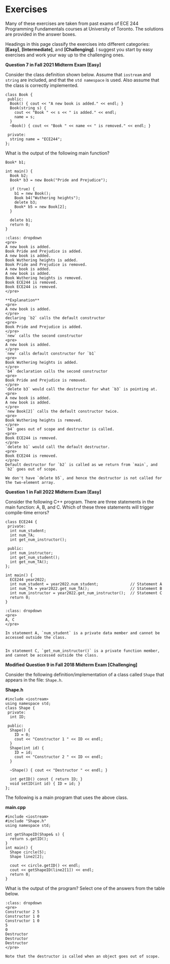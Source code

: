 # Exercises

Many of these exercises are taken from past exams of ECE 244 Programming Fundamentals courses at University of Toronto. The solutions are provided in the answer boxes.

Headings in this page classify the exercises into different categories: **[Easy]**, **[Intermediate]**, and **[Challenging]**. I suggest you start by easy exercises and work your way up to the challenging ones.

**Question 7 in Fall 2021 Midterm Exam [Easy]**

Consider the class definition shown below. Assume that `iostream` and `string` are included, and that the `std namespace` is used. Also assume that the class is correctly implemented.

```{code-block} cpp
class Book {
 public:
  Book() { cout << "A new book is added." << endl; }
  Book(string s) {
    cout << "Book " << s << " is added." << endl;
    name = s;
  }
  ~Book() { cout << "Book " << name << " is removed." << endl; }

 private:
  string name = "ECE244";
};

```

What is the output of the following main function?

```{code-block} cpp
Book* b1;

int main() {
  Book b2;
  Book* b3 = new Book("Pride and Prejudice");

  if (true) {
    b1 = new Book();
    Book b4("Wuthering heights");
    delete b3;
    Book* b5 = new Book[2];
  }

  delete b1;
  return 0;
}

```

```{admonition} Answer
:class: dropdown
<pre>
A new book is added.
Book Pride and Prejudice is added.
A new book is added.
Book Wuthering heights is added.
Book Pride and Prejudice is removed.
A new book is added.
A new book is added.
Book Wuthering heights is removed.
Book ECE244 is removed.
Book ECE244 is removed.
</pre>

**Explanation**
<pre>
A new book is added. 
</pre>
declaring `b2` calls the default constructor
<pre>
Book Pride and Prejudice is added.
</pre>
`new` calls the second constructor
<pre>
A new book is added.
</pre>
`new` calls default constructor for `b1`
<pre>
Book Wuthering heights is added.
</pre>
`b4` declaration calls the second constructor
<pre>
Book Pride and Prejudice is removed.
</pre>
`delete b3` would call the destructor for what `b3` is pointing at.
<pre>
A new book is added.
A new book is added.
</pre>
`new Book[2]` calls the default constructor twice.
<pre>
Book Wuthering heights is removed.
</pre>
`b4` goes out of scope and destructor is called.
<pre>
Book ECE244 is removed.
</pre>
`delete b1` would call the default destructor. 
<pre>
Book ECE244 is removed.
</pre>
Default destructor for `b2` is called as we return from `main`, and `b2` goes out of scope.

We don't have `delete b5`, and hence the destructor is not called for the two-element array. 
```

**Question 1 in Fall 2022 Midterm Exam [Easy]**

Consider the following C++ program. There are three statements in the main function: A, B, and C. Which of these three statements will trigger compile-time errors?

```{code-block} cpp
class ECE244 {
 private:
  int num_student;
  int num_TA;
  int get_num_instructor();

 public:
  int num_instructor;
  int get_num_student();
  int get_num_TA();
};

int main() {
  ECE244 year2022;
  int num_student = year2022.num_student;              // Statement A
  int num_TA = year2022.get_num_TA();                  // Statement B
  int num_instructor = year2022.get_num_instructor();  // Statement C
  return 0;
}
```

```{admonition} Answer
:class: dropdown
<pre>
A, C
</pre>

In statement A, `num_student` is a private data member and cannot be accessed outside the class. 


In statement C, `get_num_instructor()` is a private function member, and cannot be accessed outside the class. 
```

**Modified Question 9 in Fall 2018 Midterm Exam [Challenging]**


Consider the following definition/implementation of a class called `Shape` that appears in the file: `Shape.h`.

**Shape.h**
```{code-block} cpp
#include <iostream>
using namespace std;
class Shape {
 private:
  int ID;

 public:
  Shape() {
    ID = 0;
    cout << "Constructor 1 " << ID << endl;
  }
  Shape(int id) {
    ID = id;
    cout << "Constructor 2 " << ID << endl;
  }

  ~Shape() { cout << "Destructor " << endl; }

  int getID() const { return ID; }
  void setID(int id) { ID = id; }
};
```

The following is a main program that uses the above class.

**main.cpp**
```{code-block} cpp
#include <iostream>
#include "Shape.h"
using namespace std;

int getShapeID(Shape& s) {
  return s.getID();
}
int main() {
  Shape circle(5);
  Shape line2[2];

  cout << circle.getID() << endl;
  cout << getShapeID(line2[1]) << endl;
  return 0;
}
```

What is the output of the program? Select one of the answers from the table below.

```{admonition} Answer 
:class: dropdown
<pre>
Constructor 2 5
Constructor 1 0
Constructor 1 0
5
0
Destructor 
Destructor 
Destructor 
</pre>

Note that the destructor is called when an object goes out of scope. 
```
